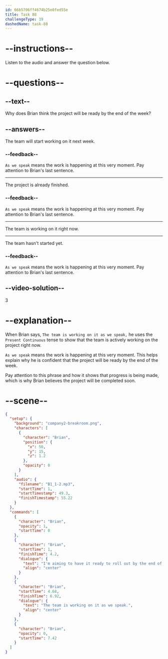 ```yaml
---
id: 66b5706ff4674b25e0fed55e
title: Task 88
challengeType: 19
dashedName: task-88
---
```


<!--
AUDIO REFERENCE:
Brian: I'm aiming to have it ready to roll out by the end of the week. The team is working on it as we speak.
-->

# --instructions--

Listen to the audio and answer the question below.

# --questions--

## --text--

Why does Brian think the project will be ready by the end of the week?

## --answers--

The team will start working on it next week.

### --feedback--

`As we speak` means the work is happening at this very moment. Pay attention to Brian's last sentence.

---

The project is already finished.

### --feedback--

`As we speak` means the work is happening at this very moment. Pay attention to Brian's last sentence.

---

The team is working on it right now.

---

The team hasn't started yet.

### --feedback--

`As we speak` means the work is happening at this very moment. Pay attention to Brian's last sentence.

## --video-solution--

3

# --explanation--

When Brian says, `The team is working on it as we speak,` he uses the `Present Continuous` tense to show that the team is actively working on the project right now. 

`As we speak` means the work is happening at this very moment. This helps explain why he is confident that the project will be ready by the end of the week.

Pay attention to this phrase and how it shows that progress is being made, which is why Brian believes the project will be completed soon.

# --scene--

```json
{
  "setup": {
    "background": "company2-breakroom.png",
    "characters": [
      {
        "character": "Brian",
        "position": {
          "x": 50,
          "y": 15,
          "z": 1.2
        },
        "opacity": 0
      }
    ],
    "audio": {
      "filename": "B1_1-2.mp3",
      "startTime": 1,
      "startTimestamp": 49.3,
      "finishTimestamp": 55.22
    }
  },
  "commands": [
    {
      "character": "Brian",
      "opacity": 1,
      "startTime": 0
    },
    {
      "character": "Brian",
      "startTime": 1,
      "finishTime": 4.2,
      "dialogue": {
        "text": "I'm aiming to have it ready to roll out by the end of the week.",
        "align": "center"
      }
    },
    {
      "character": "Brian",
      "startTime": 4.68,
      "finishTime": 6.92,
      "dialogue": {
        "text": "The team is working on it as we speak.",
        "align": "center"
      }
    },
    {
      "character": "Brian",
      "opacity": 0,
      "startTime": 7.42
    }
  ]
}
```
